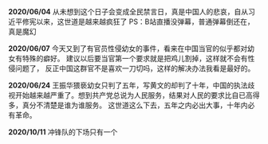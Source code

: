**2020/06/04**
从未想到这个日子会变成全民禁言日，真是中国人的悲哀，自从习近平修宪以来，这世道是越来越疯狂了
PS：B站直播没弹幕，普通弹幕倒还在，真是魔幻 

**2020/06/07**
今天又到了有官员性侵幼女的事件，看来在中国当官的似乎都对幼女有特殊的癖好。
建议以后要当官第一个要求就是把鸡儿割掉，这样就不会有性侵问题了，
反正中国这群官不是喜欢一刀切吗，这样的解决办法我看是最好的。

**2020/06/24**
王振华猥亵幼女只判了五年，写黄文的却判了十年，中国的执法歧视开始越来越严重了。想到共产党总说为人民服务，结果对人民的要求比自已高得多，真分不清楚是谁为谁服务。
这世道这么下去，五年之内必出大事，十年内必有革命。

**2020/10/11**
冲锋队的下场只有一个